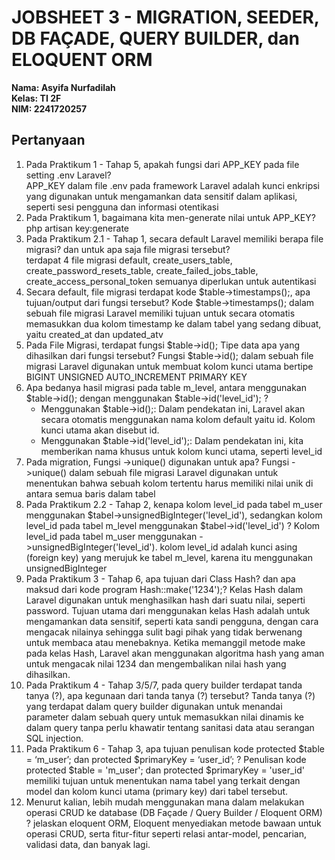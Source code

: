 # JOBSHEET 3 - MIGRATION, SEEDER, DB FAÇADE, QUERY BUILDER, dan ELOQUENT ORM
**Nama: Asyifa Nurfadilah**  
**Kelas: TI 2F**  
**NIM: 2241720257**  

## Pertanyaan
1. Pada Praktikum 1 - Tahap 5, apakah fungsi dari APP_KEY pada file setting .env Laravel?  
    APP_KEY dalam file .env pada framework Laravel adalah kunci enkripsi yang digunakan untuk mengamankan data sensitif dalam aplikasi, seperti sesi pengguna dan informasi otentikasi
2. Pada Praktikum 1, bagaimana kita men-generate nilai untuk APP_KEY?
    php artisan key:generate
3. Pada Praktikum 2.1 - Tahap 1, secara default Laravel memiliki berapa file migrasi?
dan untuk apa saja file migrasi tersebut?  
    terdapat 4 file migrasi default, create_users_table, create_password_resets_table, create_failed_jobs_table, create_access_personal_token semuanya diperlukan untuk autentikasi
4. Secara default, file migrasi terdapat kode $table->timestamps();, apa tujuan/output
dari fungsi tersebut?
    Kode $table->timestamps(); dalam sebuah file migrasi Laravel memiliki tujuan untuk secara otomatis memasukkan dua kolom timestamp ke dalam tabel yang sedang dibuat, yaitu created_at dan updated_atv
5. Pada File Migrasi, terdapat fungsi $table->id(); Tipe data apa yang dihasilkan dari fungsi tersebut?
    Fungsi $table->id(); dalam sebuah file migrasi Laravel digunakan untuk membuat kolom kunci utama bertipe BIGINT UNSIGNED AUTO_INCREMENT PRIMARY KEY
6. Apa bedanya hasil migrasi pada table m_level, antara menggunakan $table->id(); dengan menggunakan $table->id('level_id'); ?
    - Menggunakan $table->id();:
    Dalam pendekatan ini, Laravel akan secara otomatis menggunakan nama kolom default yaitu id. Kolom kunci utama akan disebut id.
    - Menggunakan $table->id('level_id');:
    Dalam pendekatan ini,  kita memberikan nama khusus untuk kolom kunci utama, seperti level_id
7. Pada migration, Fungsi ->unique() digunakan untuk apa?
    Fungsi ->unique() dalam sebuah file migrasi Laravel digunakan untuk menentukan bahwa sebuah kolom tertentu harus memiliki nilai unik di antara semua baris dalam tabel
8. Pada Praktikum 2.2 - Tahap 2, kenapa kolom level_id pada tabel m_user menggunakan $tabel->unsignedBigInteger('level_id'), sedangkan kolom level_id pada tabel m_level menggunakan $tabel->id('level_id') ?
    Kolom level_id pada tabel m_user menggunakan ->unsignedBigInteger('level_id'). kolom level_id adalah kunci asing (foreign key) yang merujuk ke tabel m_level, karena itu menggunakan unsignedBigInteger
9. Pada Praktikum 3 - Tahap 6, apa tujuan dari Class Hash? dan apa maksud dari kode program Hash::make('1234');?
    Kelas Hash dalam Laravel digunakan untuk menghasilkan hash dari suatu nilai, seperti password. Tujuan utama dari menggunakan kelas Hash adalah untuk mengamankan data sensitif, seperti kata sandi pengguna, dengan cara mengacak nilainya sehingga sulit bagi pihak yang tidak berwenang untuk membaca atau menebaknya.
   Ketika memanggil metode make pada kelas Hash, Laravel akan menggunakan algoritma hash yang aman untuk mengacak nilai 1234 dan mengembalikan nilai hash yang dihasilkan.
11. Pada Praktikum 4 - Tahap 3/5/7, pada query builder terdapat tanda tanya (?), apa kegunaan dari tanda tanya (?) tersebut?
    Tanda tanya (?) yang terdapat dalam query builder digunakan untuk menandai parameter dalam sebuah query untuk memasukkan nilai dinamis ke dalam query tanpa perlu khawatir tentang sanitasi data atau serangan SQL injection.
12. Pada Praktikum 6 - Tahap 3, apa tujuan penulisan kode protected $table = ‘m_user’; dan protected $primaryKey = ‘user_id’; ?
    Penulisan kode protected $table = 'm_user'; dan protected $primaryKey = 'user_id' memiliki tujuan untuk menentukan nama tabel yang terkait dengan model dan kolom kunci utama (primary key) dari tabel tersebut.
13. Menurut kalian, lebih mudah menggunakan mana dalam melakukan operasi CRUD ke database (DB Façade / Query Builder / Eloquent ORM) ? jelaskan
    eloquent ORM, Eloquent menyediakan metode bawaan untuk operasi CRUD, serta fitur-fitur seperti relasi antar-model, pencarian, validasi data, dan banyak lagi.

